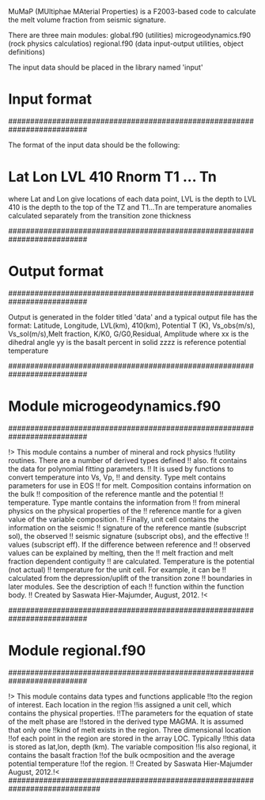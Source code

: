 MuMaP (MUltiphae MAterial Properties) is a F2003-based code to calculate the
melt volume fraction from seismic signature.

There are three main modules:
global.f90 (utilities)
microgeodynamics.f90 (rock physics calculatios)
regional.f90 (data input-output utilities, object definitions)

The input data should be placed in the library named 'input'

# Input format

##########################################################################

The format of the input data should be  the following:

# Lat Lon LVL 410 Rnorm T1 ... Tn

where Lat and Lon give locations of each data point, LVL is the depth to LVL
410 is the depth to the top of the TZ and T1...Tn are temperature anomalies
calculated separately from the transition zone thickness

##########################################################################       	   	 

# Output format

##########################################################################

Output is generated in the folder titled 'data' and a typical output file
has the format:
 Latitude, Longitude,  LVL(km), 410(km), Potential T (K),
 Vs_obs(m/s),  Vs_sol(m/s),Melt fraction,
 K/K0, G/G0,Residual, Amplitude
 where xx is the dihedral angle
 yy is the basalt percent in solid
 zzzz is reference potential temperature
 
##########################################################################

# Module microgeodynamics.f90

##########################################################################

!> This module contains  a number of mineral and rock physics
  !!utility routines. There are a number of derived types defined
  !! also. fit contains the data for polynomial fitting parameters.
  !! It is used by functions to convert temperature into Vs, Vp,
  !! and density. Type melt contains parameters for use in EOS
  !! for melt. Composition contains information on the bulk
  !! composition of the reference mantle and the potential
  !! temperature. Type mantle contains the information from
  !! from mineral physics on the physical properties of the
  !! reference mantle for a given value of the variable composition.
  !! Finally, unit cell contains the information on the seismic
  !! signature of the reference mantle (subscript sol), the observed
  !! seismic signature (subscript obs), and the effective
  !! values (subscript eff). If the difference between reference and
  !! observed values can be explained by melting, then the
  !! melt fraction and melt fraction dependent contiguity
  !! are calculated. Temperature is the potential (not actual)
  !! temperature for the unit cell. For example, it can be 
  !! calculated from the depression/uplift of the transition zone
  !! boundaries in later modules. See the description of each
  !! function within the function body.
  !! Created by Saswata Hier-Majumder, August, 2012. !<
  
##########################################################################

# Module regional.f90


##########################################################################

!> This module contains data types and functions applicable
  !!to the region of interest. Each location in the region
  !!is assigned a unit cell, which contains the physical properties.
  !!The parameters for the equation of state of the melt phase are
  !!stored in the derived type MAGMA. It is assumed that only one
  !!kind of melt exists in the region. Three dimensional location
  !!of each point in the region are stored in the array LOC. Typically
  !!this data is stored as lat,lon, depth (km). The variable composition
  !!is also regional, it contains the basalt fraction
  !!of the bulk ocmposition and the average potential temperature
  !!of the region.
  !! Created by Saswata Hier-Majumder August, 2012.!<
#############################################################################  